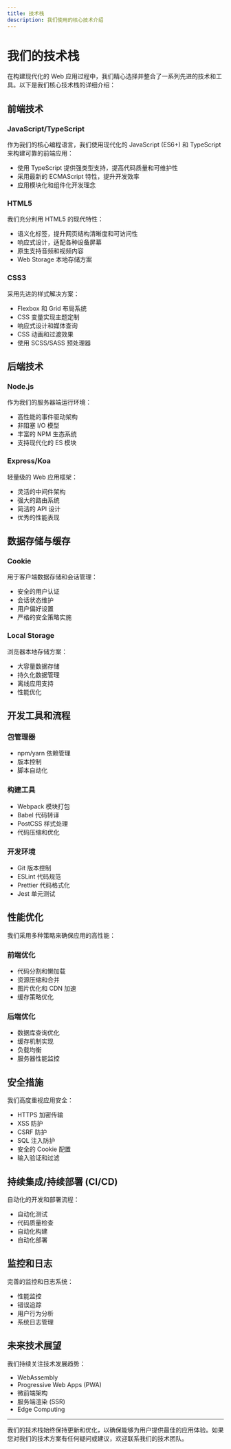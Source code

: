 ```yaml
---
title: 技术栈
description: 我们使用的核心技术介绍
---
```


# 我们的技术栈

在构建现代化的 Web 应用过程中，我们精心选择并整合了一系列先进的技术和工具。以下是我们核心技术栈的详细介绍：

## 前端技术

### JavaScript/TypeScript
作为我们的核心编程语言，我们使用现代化的 JavaScript (ES6+) 和 TypeScript 来构建可靠的前端应用：
- 使用 TypeScript 提供强类型支持，提高代码质量和可维护性
- 采用最新的 ECMAScript 特性，提升开发效率
- 应用模块化和组件化开发理念

### HTML5
我们充分利用 HTML5 的现代特性：
- 语义化标签，提升网页结构清晰度和可访问性
- 响应式设计，适配各种设备屏幕
- 原生支持音频和视频内容
- Web Storage 本地存储方案

### CSS3
采用先进的样式解决方案：
- Flexbox 和 Grid 布局系统
- CSS 变量实现主题定制
- 响应式设计和媒体查询
- CSS 动画和过渡效果
- 使用 SCSS/SASS 预处理器

## 后端技术

### Node.js
作为我们的服务器端运行环境：
- 高性能的事件驱动架构
- 非阻塞 I/O 模型
- 丰富的 NPM 生态系统
- 支持现代化的 ES 模块

### Express/Koa
轻量级的 Web 应用框架：
- 灵活的中间件架构
- 强大的路由系统
- 简洁的 API 设计
- 优秀的性能表现

## 数据存储与缓存

### Cookie
用于客户端数据存储和会话管理：
- 安全的用户认证
- 会话状态维护
- 用户偏好设置
- 严格的安全策略实施

### Local Storage
浏览器本地存储方案：
- 大容量数据存储
- 持久化数据管理
- 离线应用支持
- 性能优化

## 开发工具和流程

### 包管理器
- npm/yarn 依赖管理
- 版本控制
- 脚本自动化

### 构建工具
- Webpack 模块打包
- Babel 代码转译
- PostCSS 样式处理
- 代码压缩和优化

### 开发环境
- Git 版本控制
- ESLint 代码规范
- Prettier 代码格式化
- Jest 单元测试

## 性能优化

我们采用多种策略来确保应用的高性能：

### 前端优化
- 代码分割和懒加载
- 资源压缩和合并
- 图片优化和 CDN 加速
- 缓存策略优化

### 后端优化
- 数据库查询优化
- 缓存机制实现
- 负载均衡
- 服务器性能监控

## 安全措施

我们高度重视应用安全：

- HTTPS 加密传输
- XSS 防护
- CSRF 防护
- SQL 注入防护
- 安全的 Cookie 配置
- 输入验证和过滤

## 持续集成/持续部署 (CI/CD)

自动化的开发和部署流程：

- 自动化测试
- 代码质量检查
- 自动化构建
- 自动化部署

## 监控和日志

完善的监控和日志系统：

- 性能监控
- 错误追踪
- 用户行为分析
- 系统日志管理

## 未来技术展望

我们持续关注技术发展趋势：

- WebAssembly
- Progressive Web Apps (PWA)
- 微前端架构
- 服务端渲染 (SSR)
- Edge Computing

---

我们的技术栈始终保持更新和优化，以确保能够为用户提供最佳的应用体验。如果您对我们的技术方案有任何疑问或建议，欢迎联系我们的技术团队。 